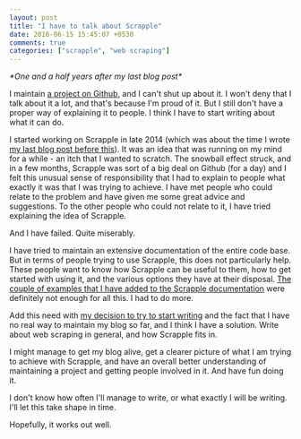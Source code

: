 ```yaml
---
layout: post
title: "I have to talk about Scrapple"
date: 2016-06-15 15:45:07 +0530
comments: true
categories: ["scrapple", "web scraping"]
---
```

*\*One and a half years after my last blog post\**

I maintain [a project on Github](https://github.com/AlexMathew/scrapple), and I can't shut up about it. I won't deny that I talk about it a lot, and that's because I'm proud of it. But I still don't have a proper way of explaining it to people. I think I have to start writing about what it can do.
<!--more-->

I started working on Scrapple in late 2014 (which was about the time I wrote [my last blog post before this](/blog/2014/12/09/what-i-learned-from-my-first-hackathon/)). It was an idea that was running on my mind for a while - an itch that I wanted to scratch. The snowball effect struck, and in a few months, Scrapple was sort of a big deal on Github (for a day) and I felt this unusual sense of responsibility that I had to explain to people what exactly it was that I was trying to achieve. I have met people who could relate to the problem and have given me some great advice and suggestions. To the other people who could not relate to it, I have tried explaining the idea of Scrapple.

And I have failed. Quite miserably.

I have tried to maintain an extensive documentation of the entire code base. But in terms of people trying to use Scrapple, this does not particularly help. These people want to know how Scrapple can be useful to them, how to get started with using it, and the various options they have at their disposal. [The couple of examples that I have added to the Scrapple documentation](http://scrapple.readthedocs.io/en/latest/#experimentation-results) were definitely not enough for all this. I had to do more. 

Add this need with [my decision to try to start writing](https://medium.com/@alxmth03/winner-winner-chicken-dinner-ec11112170ab#.p0kb90a9m) and the fact that I have no real way to maintain my blog so far, and I think I have a solution. Write about web scraping in general, and how Scrapple fits in. 

I might manage to get my blog alive, get a clearer picture of what I am trying to achieve with Scrapple, and have an overall better understanding of maintaining a project and getting people involved in it. And have fun doing it.

I don't know how often I'll manage to write, or what exactly I will be writing. I'll let this take shape in time. 

Hopefully, it works out well.

